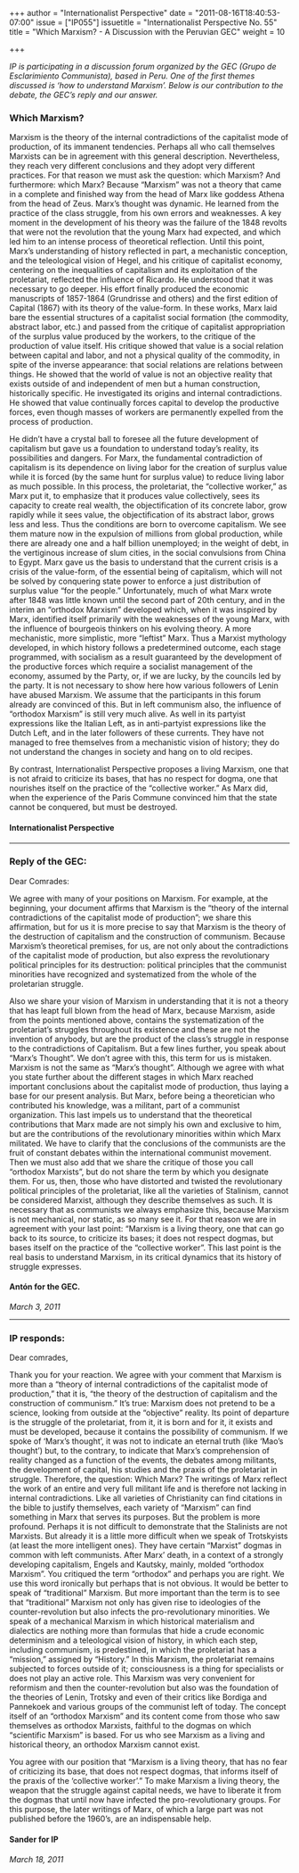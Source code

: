 +++
author = "Internationalist Perspective"
date = "2011-08-16T18:40:53-07:00"
issue = ["IP055"]
issuetitle = "Internationalist Perspective No. 55"
title = "Which Marxism? - A Discussion with the Peruvian GEC"
weight = 10

+++

*IP is participating in a discussion forum organized by the GEC (Grupo de Esclarimiento Communista), based in Peru. One of the first themes discussed is ‘how to understand Marxism’. Below is our contribution to the debate, the GEC’s reply and our answer.*

### Which Marxism?

Marxism is the theory of the internal contradictions of the capitalist mode of production, of its immanent tendencies. Perhaps all who call themselves Marxists can be in agreement with this general description. Nevertheless, they reach very different conclusions and they adopt very different practices. For that reason we must ask the question: which Marxism? And furthermore: which Marx? Because “Marxism” was not a theory that came in a complete and finished way from the head of Marx like goddess Athena from the head of Zeus. Marx’s thought was dynamic. He learned from the practice of the class struggle, from his own errors and weaknesses. A key moment in the development of his theory was the failure of the 1848 revolts that were not the revolution that the young Marx had expected, and which led him to an intense process of theoretical reflection. Until this point, Marx’s understanding of history reflected in part, a mechanistic conception, and the teleological vision of Hegel, and his critique of capitalist economy, centering on the inequalities of capitalism and its exploitation of the proletariat, reflected the influence of Ricardo. He understood that it was necessary to go deeper. His effort finally produced the economic manuscripts of 1857-1864 (Grundrisse and others) and the first edition of Capital (1867) with its theory of the value-form. In these works, Marx laid bare the essential structures of a capitalist social formation (the commodity, abstract labor, etc.) and passed from the critique of capitalist appropriation of the surplus value produced by the workers, to the critique of the production of value itself. His critique showed that value is a social relation between capital and labor, and not a physical quality of the commodity, in spite of the inverse appearance: that social relations are relations between things. He showed that the world of value is not an objective reality that exists outside of and independent of men but a human construction, historically specific. He investigated its origins and internal contradictions. He showed that value continually forces capital to develop the productive forces, even though masses of workers are permanently expelled from the process of production.

He didn’t have a crystal ball to foresee all the future development of capitalism but gave us a foundation to understand today’s reality, its possibilities and dangers. For Marx, the fundamental contradiction of capitalism is its dependence on living labor for the creation of surplus value while it is forced (by the same hunt for surplus value) to reduce living labor as much possible. In this process, the proletariat, the “collective worker,” as Marx put it, to emphasize that it produces value collectively, sees its capacity to create real wealth, the objectification of its concrete labor, grow rapidly while it sees value, the objectification of its abstract labor, grows less and less. Thus the conditions are born to overcome capitalism. We see them mature now in the expulsion of millions from global production, while there are already one and a half billion unemployed; in the weight of debt, in the vertiginous increase of slum cities, in the social convulsions from China to Egypt. Marx gave us the basis to understand that the current crisis is a crisis of the value-form, of the essential being of capitalism, which will not be solved by conquering state power to enforce a just distribution of surplus value “for the people.” Unfortunately, much of what Marx wrote after 1848 was little known until the second part of 20th century, and in the interim an “orthodox Marxism” developed which, when it was inspired by Marx, identified itself primarily with the weaknesses of the young Marx, with the influence of bourgeois thinkers on his evolving theory. A more mechanistic, more simplistic, more “leftist” Marx. Thus a Marxist mythology developed, in which history follows a predetermined outcome, each stage programmed, with socialism as a result guaranteed by the development of the productive forces which require a socialist management of the economy, assumed by the Party, or, if we are lucky, by the councils led by the party. It is not necessary to show here how various followers of Lenin have abused Marxism. We assume that the participants in this forum already are convinced of this. But in left communism also, the influence of “orthodox Marxism” is still very much alive. As well in its partyist expressions like the Italian Left, as in anti-partyist expressions like the Dutch Left, and in the later followers of these currents. They have not managed to free themselves from a mechanistic vision of history; they do not understand the changes in society and hang on to old recipes.

By contrast, Internationalist Perspective proposes a living Marxism, one that is not afraid to criticize its bases, that has no respect for dogma, one that nourishes itself on the practice of the “collective worker.” As Marx did, when the experience of the Paris Commune convinced him that the state cannot be conquered, but must be destroyed.

#### Internationalist Perspective 

* * *

### Reply of the GEC:

Dear Comrades:

We agree with many of your positions on Marxism. For example, at the beginning, your document affirms that Marxism is the “theory of the internal contradictions of the capitalist mode of production”; we share this affirmation, but for us it is more precise to say that Marxism is the theory of the destruction of capitalism and the construction of communism. Because Marxism’s theoretical premises, for us, are not only about the contradictions of the capitalist mode of production, but also express the revolutionary political principles for its destruction: political principles that the communist minorities have recognized and systematized from the whole of the proletarian struggle.

Also we share your vision of Marxism in understanding that it is not a theory that has leapt full blown from the head of Marx, because Marxism, aside from the points mentioned above, contains the systematization of the proletariat’s struggles throughout its existence and these are not the invention of anybody, but are the product of the class’s struggle in response to the contradictions of Capitalism. But a few lines further, you speak about “Marx’s Thought”. We don’t agree with this, this term for us is mistaken. Marxism is not the same as “Marx’s thought”. Although we agree with what you state further about the different stages in which Marx reached important conclusions about the capitalist mode of production, thus laying a base for our present analysis. But Marx, before being a theoretician who contributed his knowledge, was a militant, part of a communist organization. This last impels us to understand that the theoretical contributions that Marx made are not simply his own and exclusive to him, but are the contributions of the revolutionary minorities within which Marx militated. We have to clarify that the conclusions of the communists are the fruit of constant debates within the international communist movement. Then we must also add that we share the critique of those you call “orthodox Marxists”, but do not share the term by which you designate them. For us, then, those who have distorted and twisted the revolutionary political principles of the proletariat, like all the varieties of Stalinism, cannot be considered Marxist, although they describe themselves as such. It is necessary that as communists we always emphasize this, because Marxism is not mechanical, nor static, as so many see it. For that reason we are in agreement with your last point: “Marxism is a living theory, one that can go back to its source, to criticize its bases; it does not respect dogmas, but bases itself on the practice of the “collective worker”. This last point is the real basis to understand Marxism, in its critical dynamics that its history of struggle expresses.

#### Antón for the GEC.

*March 3, 2011* 

* * *

### IP responds:

Dear comrades,

Thank you for your reaction. We agree with your comment that Marxism is more than a “theory of internal contradictions of the capitalist mode of production,” that it is, “the theory of the destruction of capitalism and the construction of communism.” It’s true: Marxism does not pretend to be a science, looking from outside at the “objective” reality. Its point of departure is the struggle of the proletariat, from it, it is born and for it, it exists and must be developed, because it contains the possibility of communism. If we spoke of ‘Marx’s thought’, it was not to indicate an eternal truth (like ‘Mao’s thought’) but, to the contrary, to indicate that Marx’s comprehension of reality changed as a function of the events, the debates among militants, the development of capital, his studies and the praxis of the proletariat in struggle. Therefore, the question: Which Marx? The writings of Marx reflect the work of an entire and very full militant life and is therefore not lacking in internal contradictions. Like all varieties of Christianity can find citations in the bible to justify themselves, each variety of “Marxism” can find something in Marx that serves its purposes. But the problem is more profound. Perhaps it is not difficult to demonstrate that the Stalinists are not Marxists. But already it is a little more difficult when we speak of Trotskyists (at least the more intelligent ones). They have certain “Marxist” dogmas in common with left communists. After Marx’ death, in a context of a strongly developing capitalism, Engels and Kautsky, mainly, molded “orthodox Marxism”. You critiqued the term “orthodox” and perhaps you are right. We use this word ironically but perhaps that is not obvious. It would be better to speak of “traditional” Marxism. But more important than the term is to see that “traditional” Marxism not only has given rise to ideologies of the counter-revolution but also infects the pro-revolutionary minorities. We speak of a mechanical Marxism in which historical materialism and dialectics are nothing more than formulas that hide a crude economic determinism and a teleological vision of history, in which each step, including communism, is predestined, in which the proletariat has a “mission,” assigned by “History.” In this Marxism, the proletariat remains subjected to forces outside of it; consciousness is a thing for specialists or does not play an active role. This Marxism was very convenient for reformism and then the counter-revolution but also was the foundation of the theories of Lenin, Trotsky and even of their critics like Bordiga and Pannekoek and various groups of the communist left of today. The concept itself of an “orthodox Marxism” and its content come from those who saw themselves as orthodox Marxists, faithful to the dogmas on which “scientific Marxism” is based. For us who see Marxism as a living and historical theory, an orthodox Marxism cannot exist.

You agree with our position that “Marxism is a living theory, that has no fear of criticizing its base, that does not respect dogmas, that informs itself of the praxis of the ‘collective worker’.” To make Marxism a living theory, the weapon that the struggle against capital needs, we have to liberate it from the dogmas that until now have infected the pro-revolutionary groups. For this purpose, the later writings of Marx, of which a large part was not published before the 1960’s, are an indispensable help.

#### Sander for IP

*March 18, 2011* 
